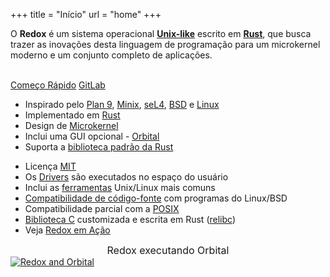 +++
title = "Início"
url = "home"
+++
<div class="row install-row">
  <div class="col-md-8">
    <p class="pitch">
      O <b>Redox</b> é um sistema operacional <a style="color: inherit;" href="https://en.wikipedia.org/wiki/Unix-like"><b>Unix-like</b></a> escrito em <a style="color: inherit;" href="https://www.rust-lang.org/"><b>Rust</b></a>,
      que busca trazer as inovações desta linguagem de programação para um microkernel moderno e um conjunto completo de aplicações.
    </p>
  </div>
  <div class="col-md-4 install-box">
    <br/>
    <a class="btn btn-primary" href="/pt/quickstart/">Começo Rápido</a>
    <a class="btn btn-default" href="https://gitlab.redox-os.org/redox-os/redox/">GitLab</a>
  </div>
</div>
<div class="row features">
  <div class="col-md-6">
    <ul class="laundry-list" style="margin-bottom: 0px;">
      <li>Inspirado pelo <a href="http://9p.io/plan9/index.html">Plan 9</a>, <a href="http://www.minix3.org/">Minix</a>, <a href="https://sel4.systems/">seL4</a>, <a href="http://www.bsd.org/">BSD</a> e <a href="https://www.kernel.org/">Linux</a></li>
      <li>Implementado em <a href="https://www.rust-lang.org/">Rust</a></li>
      <li>Design de <a href="https://doc.redox-os.org/book/ch04-01-microkernels.html">Microkernel</a></li>
      <li>Inclui uma GUI opcional - <a href="https://doc.redox-os.org/book/ch04-09-graphics-windowing.html#orbital">Orbital</a></li>
      <li>Suporta a <a href="https://doc.rust-lang.org/std/">biblioteca padrão da Rust</a></li>
    </ul>
  </div>
  <div class="col-md-6">
    <ul class="laundry-list">
      <li>Licença <a href="https://en.wikipedia.org/wiki/MIT_License">MIT</a></li>
      <li>Os <a href="https://doc.redox-os.org/book/ch04-07-drivers.html">Drivers</a> são executados no espaço do usuário</li>
      <li>Inclui as <a href="https://doc.redox-os.org/book/ch06-04-system-tools.html">ferramentas</a> Unix/Linux mais comuns</li>
      <li><a href="https://doc.redox-os.org/book/ch06-00-programs-libraries.html">Compatibilidade de código-fonte</a> com programas do Linux/BSD</li>
      <li>Compatibilidade parcial com a <a href="https://en.wikipedia.org/wiki/POSIX">POSIX</a></li>
      <li><a href="https://en.wikipedia.org/wiki/C_standard_library">Biblioteca C</a> customizada e escrita em Rust (<a href="https://gitlab.redox-os.org/redox-os/relibc/">relibc</a>)</li>
      <li>Veja <a href="/pt/screens/">Redox em Ação</a></li>
    </ul>
  </div>
</div>
<div class="row features">
  <div class="col-sm-12">
    <div style="font-size: 16px; text-align: center;">
      Redox executando Orbital
    </div>
    <a href="/img/redox-orbital/large.png">
      <picture>
        <source media="(min-width: 1300px)" srcset="/img/redox-orbital/large.webp" type="image/webp">
        <source media="(min-width: 640px)" srcset="/img/redox-orbital/medium.webp" type="image/webp">
        <source media="(min-width: 320px)" srcset="/img/redox-orbital/medium.webp" type="image/webp">
        <source media="(min-width: 1300px)" srcset="/img/redox-orbital/large.png" type="image/png">
        <source media="(min-width: 640px)" srcset="/img/redox-orbital/medium.png" type="image/png">
        <source media="(min-width: 320px)" srcset="/img/redox-orbital/small.png" type="image/png">
        <img src="/img/redox-orbital/medium.png" class="img-responsive" alt="Redox and Orbital">
      </picture>
    </a>
  </div>
</div>

